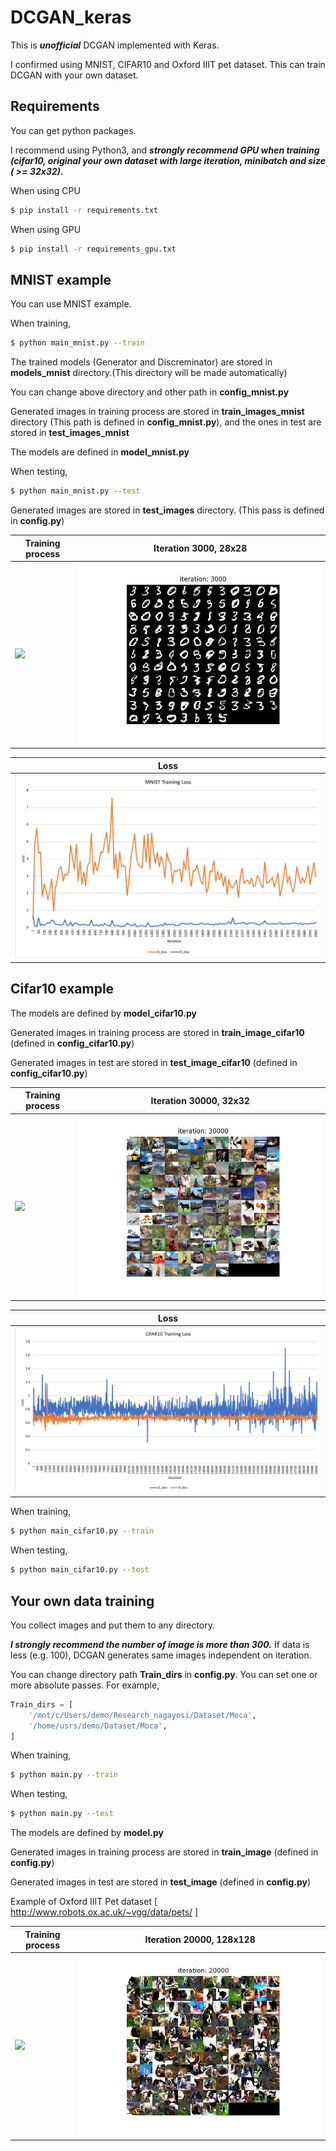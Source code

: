 # DCGAN_keras

This is ***unofficial*** DCGAN implemented with Keras.

I confirmed using MNIST, CIFAR10 and Oxford IIIT pet dataset.
This can train DCGAN with your own dataset.

## Requirements

You can get python packages.

I recommend using Python3, and ***strongly recommend GPU when training (cifar10, original your own dataset with large iteration, minibatch and size ( >= 32x32).***

When using CPU

```bash
$ pip install -r requirements.txt
```

When using GPU

```bash
$ pip install -r requirements_gpu.txt
```

## MNIST example

You can use MNIST example.

When training,

```bash
$ python main_mnist.py --train
```

The trained models (Generator and Discreminator) are stored in **models_mnist** directory.(This directory will be made automatically)

You can change above directory and other path in **config_mnist.py**

Generated images in training process are stored in **train_images_mnist** directory (This path is defined in **config_mnist.py**), and the ones in test are stored in **test_images_mnist**

The models are defined in **model_mnist.py**

When testing,

```bash
$ python main_mnist.py --test
```

Generated images are stored in **test_images** directory. (This pass is defined in **config.py**)


|Training process|Iteration 3000, 28x28|
|---|---|
|![](assets/mnist_result.gif)|![](assets/mnist_3000.jpg)|

|Loss|
|---|
|![](assets/mnist_loss.png)|

## Cifar10 example

The models are defined by **model_cifar10.py**

Generated images in training process are stored in **train_image_cifar10** (defined in **config_cifar10.py**)

Generated images in test are stored in **test_image_cifar10** (defined in **config_cifar10.py**)

|Training process|Iteration 30000, 32x32|
|---|---|
|![](assets/cifar10_result.gif)|![](assets/cifar10_30000.jpg)|

|Loss|
|---|
|![](assets/cifar10_loss.png)|

When training,

```bash
$ python main_cifar10.py --train
```

When testing,

```bash
$ python main_cifar10.py --test
```

## Your own data training

You collect images and put them to any directory.

***I strongly recommend the number of image is more than 300.***
If data is less (e.g. 100), DCGAN generates same images independent on iteration.

You can change directory path **Train\_dirs** in **config.py**.
You can set one or more absolute passes.
For example, 
```python
Train_dirs = [
    '/mnt/c/Users/demo/Research_nagayosi/Dataset/Moca',
    '/home/usrs/demo/Dataset/Moca',
]
```

When training,

```bash
$ python main.py --train
```

When testing,

```bash
$ python main.py --test
```

The models are defined by **model.py**

Generated images in training process are stored in **train_image** (defined in **config.py**)

Generated images in test are stored in **test_image** (defined in **config.py**)

Example of Oxford IIIT Pet dataset [ http://www.robots.ox.ac.uk/~vgg/data/pets/ ]

Training process|Iteration 20000, 128x128|
|---|---|
|![](assets/iiit_pet_result.gif)|![](assets/iiit_pet_20000.jpg)|
